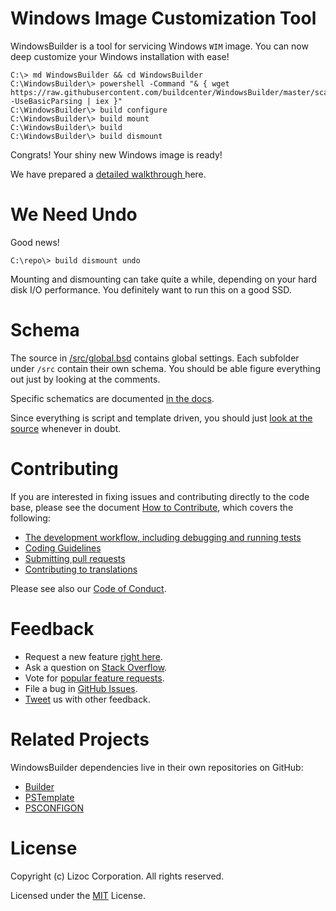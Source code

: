 Windows Image Customization Tool
================================
WindowsBuilder is a tool for servicing Windows `WIM` image. You can now deep customize your Windows installation with ease!

```batchfile
C:\> md WindowsBuilder && cd WindowsBuilder
C:\WindowsBuilder\> powershell -Command "& { wget https://raw.githubusercontent.com/buildcenter/WindowsBuilder/master/scaffold.ps1 -UseBasicParsing | iex }"
C:\WindowsBuilder\> build configure
C:\WindowsBuilder\> build mount
C:\WindowsBuilder\> build
C:\WindowsBuilder\> build dismount
```

Congrats! Your shiny new Windows image is ready!

We have prepared a [detailed walkthrough ](./docs/walkthrough.md) here.


We Need Undo
============
Good news!

```batchfile
C:\repo\> build dismount undo
```

Mounting and dismounting can take quite a while, depending on your hard disk I/O performance. You definitely want to run this on a good SSD.


Schema
======
The source in [/src/global.bsd](./src/global.bsd) contains global settings. Each subfolder under `/src` contain their own schema. You should be able figure everything out just by looking at the comments.

Specific schematics are documented [in the docs](http://buildcenter.github.io/WindowsBuilder/schema).

Since everything is script and template driven, you should just [look at the source](./tools/WindowsBuilder) whenever in doubt.


Contributing
============
If you are interested in fixing issues and contributing directly to the code base,
please see the document [How to Contribute](https://buildcenter.github.io/how-to-contribute), which covers the following:

* [The development workflow, including debugging and running tests](https://buildcenter.github.io/how-to-contribute#development-workflow)
* [Coding Guidelines](https://buildcenter.github.io/coding-guidelines)
* [Submitting pull requests](https://buildcenter.github.io/how-to-contribute#pull-requests)
* [Contributing to translations](https://buildcenter.github.io/how-to-contribute#translations)

Please see also our [Code of Conduct](https://buildcenter.github.io/code-of-conduct).


Feedback
========
* Request a new feature [right here](https://buildcenter.github.io/how-to-contribute).
* Ask a question on [Stack Overflow](https://stackoverflow.com/questions/tagged/windowsbuilder).
* Vote for [popular feature requests](https://github.com/buildcenter/WindowsBuilder/issues?q=is%3Aopen+is%3Aissue+label%3Afeature-request+sort%3Areactions-%2B1-desc).
* File a bug in [GitHub Issues](https://github.com/buildcenter/WindowsBuilder/issues).
* [Tweet](https://twitter.com/lizoc) us with other feedback.

Related Projects
================
WindowsBuilder dependencies live in their own repositories on GitHub:
* [Builder](https://www.github.com/buildcenter/Builder)
* [PSTemplate](https://www.github.com/buildcenter/PSTemplate)
* [PSCONFIGON](https://www.github.com/buildcenter/PSConfigon)


License
=======
Copyright (c) Lizoc Corporation. All rights reserved.

Licensed under the [MIT](LICENSE) License.
